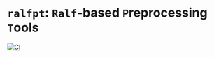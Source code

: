 # `ralfpt`: `Ralf`-based `P`reprocessing `T`ools

[![CI](https://github.com/creative-graphic-design/ralf-preprocessing-tools/actions/workflows/ci.yaml/badge.svg)](https://github.com/creative-graphic-design/ralf-preprocessing-tools/actions/workflows/ci.yaml)
